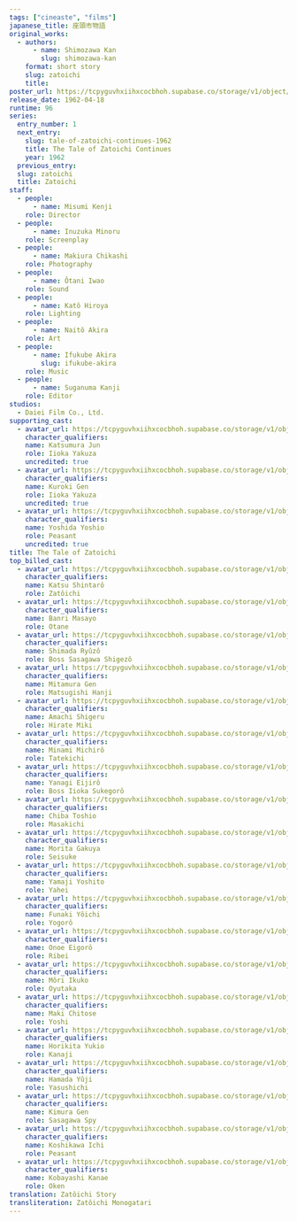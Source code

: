 ```yaml
---
tags: ["cineaste", "films"]
japanese_title: 座頭市物語
original_works:
  - authors:
      - name: Shimozawa Kan
        slug: shimozawa-kan
    format: short story
    slug: zatoichi
    title:
poster_url: https://tcpyguvhxiihxcocbhoh.supabase.co/storage/v1/object/public/godzilla-cineaste-public/content/films/tale-of-zatoichi-1962/posters/tale-of-zatoichi-1962.jpg
release_date: 1962-04-18
runtime: 96
series:
  entry_number: 1
  next_entry:
    slug: tale-of-zatoichi-continues-1962
    title: The Tale of Zatoichi Continues
    year: 1962
  previous_entry:
  slug: zatoichi
  title: Zatoichi
staff:
  - people:
      - name: Misumi Kenji
    role: Director
  - people:
      - name: Inuzuka Minoru
    role: Screenplay
  - people:
      - name: Makiura Chikashi
    role: Photography
  - people:
      - name: Ôtani Iwao
    role: Sound
  - people:
      - name: Katô Hiroya
    role: Lighting
  - people:
      - name: Naitô Akira
    role: Art
  - people:
      - name: Ifukube Akira
        slug: ifukube-akira
    role: Music
  - people:
      - name: Suganuma Kanji
    role: Editor
studios:
  - Daiei Film Co., Ltd.
supporting_cast:
  - avatar_url: https://tcpyguvhxiihxcocbhoh.supabase.co/storage/v1/object/public/godzilla-cineaste-public/content/films/tale-of-zatoichi-1962/cast-avatars/jun-katsumura-0.jpg
    character_qualifiers:
    name: Katsumura Jun
    role: Iioka Yakuza
    uncredited: true
  - avatar_url: https://tcpyguvhxiihxcocbhoh.supabase.co/storage/v1/object/public/godzilla-cineaste-public/content/films/tale-of-zatoichi-1962/cast-avatars/gen-kuroki-0.jpg
    character_qualifiers:
    name: Kuroki Gen
    role: Iioka Yakuza
    uncredited: true
  - avatar_url: https://tcpyguvhxiihxcocbhoh.supabase.co/storage/v1/object/public/godzilla-cineaste-public/content/films/tale-of-zatoichi-1962/cast-avatars/yoshio-yoshida-0.jpg
    character_qualifiers:
    name: Yoshida Yoshio
    role: Peasant
    uncredited: true
title: The Tale of Zatoichi
top_billed_cast:
  - avatar_url: https://tcpyguvhxiihxcocbhoh.supabase.co/storage/v1/object/public/godzilla-cineaste-public/content/films/tale-of-zatoichi-1962/cast-avatars/shintaro-katsu-0.jpg
    character_qualifiers:
    name: Katsu Shintarô
    role: Zatôichi
  - avatar_url: https://tcpyguvhxiihxcocbhoh.supabase.co/storage/v1/object/public/godzilla-cineaste-public/content/films/tale-of-zatoichi-1962/cast-avatars/masayo-banri-0.jpg
    character_qualifiers:
    name: Banri Masayo
    role: Otane
  - avatar_url: https://tcpyguvhxiihxcocbhoh.supabase.co/storage/v1/object/public/godzilla-cineaste-public/content/films/tale-of-zatoichi-1962/cast-avatars/ryuzo-shimada-0.jpg
    character_qualifiers:
    name: Shimada Ryûzô
    role: Boss Sasagawa Shigezô
  - avatar_url: https://tcpyguvhxiihxcocbhoh.supabase.co/storage/v1/object/public/godzilla-cineaste-public/content/films/tale-of-zatoichi-1962/cast-avatars/gen-mitamura-0.jpg
    character_qualifiers:
    name: Mitamura Gen
    role: Matsugishi Hanji
  - avatar_url: https://tcpyguvhxiihxcocbhoh.supabase.co/storage/v1/object/public/godzilla-cineaste-public/content/films/tale-of-zatoichi-1962/cast-avatars/shigeru-amachi-0.jpg
    character_qualifiers:
    name: Amachi Shigeru
    role: Hirate Miki
  - avatar_url: https://tcpyguvhxiihxcocbhoh.supabase.co/storage/v1/object/public/godzilla-cineaste-public/content/films/tale-of-zatoichi-1962/cast-avatars/michiro-minami-0.jpg
    character_qualifiers:
    name: Minami Michirô
    role: Tatekichi
  - avatar_url: https://tcpyguvhxiihxcocbhoh.supabase.co/storage/v1/object/public/godzilla-cineaste-public/content/films/tale-of-zatoichi-1962/cast-avatars/eijiro-yanagi-0.jpg
    character_qualifiers:
    name: Yanagi Eijirô
    role: Boss Iioka Sukegorô
  - avatar_url: https://tcpyguvhxiihxcocbhoh.supabase.co/storage/v1/object/public/godzilla-cineaste-public/content/films/tale-of-zatoichi-1962/cast-avatars/toshio-chiba-0.jpg
    character_qualifiers:
    name: Chiba Toshio
    role: Masakichi
  - avatar_url: https://tcpyguvhxiihxcocbhoh.supabase.co/storage/v1/object/public/godzilla-cineaste-public/content/films/tale-of-zatoichi-1962/cast-avatars/gakuya-morita-0.jpg
    character_qualifiers:
    name: Morita Gakuya
    role: Seisuke
  - avatar_url: https://tcpyguvhxiihxcocbhoh.supabase.co/storage/v1/object/public/godzilla-cineaste-public/content/films/tale-of-zatoichi-1962/cast-avatars/yoshita-yamaji-0.jpg
    character_qualifiers:
    name: Yamaji Yoshito
    role: Yahei
  - avatar_url: https://tcpyguvhxiihxcocbhoh.supabase.co/storage/v1/object/public/godzilla-cineaste-public/content/films/tale-of-zatoichi-1962/cast-avatars/yoichi-funaki-0.jpg
    character_qualifiers:
    name: Funaki Yôichi
    role: Yogorô
  - avatar_url: https://tcpyguvhxiihxcocbhoh.supabase.co/storage/v1/object/public/godzilla-cineaste-public/content/films/tale-of-zatoichi-1962/cast-avatars/eigoro-onoe-0.jpg
    character_qualifiers:
    name: Onoe Eigorô
    role: Ribei
  - avatar_url: https://tcpyguvhxiihxcocbhoh.supabase.co/storage/v1/object/public/godzilla-cineaste-public/content/films/tale-of-zatoichi-1962/cast-avatars/ikuko-mori-0.jpg
    character_qualifiers:
    name: Môri Ikuko
    role: Oyutaka
  - avatar_url: https://tcpyguvhxiihxcocbhoh.supabase.co/storage/v1/object/public/godzilla-cineaste-public/content/films/tale-of-zatoichi-1962/cast-avatars/chitose-maki-0.jpg
    character_qualifiers:
    name: Maki Chitose
    role: Yoshi
  - avatar_url: https://tcpyguvhxiihxcocbhoh.supabase.co/storage/v1/object/public/godzilla-cineaste-public/content/films/tale-of-zatoichi-1962/cast-avatars/yukio-horikita-0.jpg
    character_qualifiers:
    name: Horikita Yukio
    role: Kanaji
  - avatar_url: https://tcpyguvhxiihxcocbhoh.supabase.co/storage/v1/object/public/godzilla-cineaste-public/content/films/tale-of-zatoichi-1962/cast-avatars/yuji-hamada-0.jpg
    character_qualifiers:
    name: Hamada Yûji
    role: Yasushichi
  - avatar_url: https://tcpyguvhxiihxcocbhoh.supabase.co/storage/v1/object/public/godzilla-cineaste-public/content/films/tale-of-zatoichi-1962/cast-avatars/gen-kimura-0.jpg
    character_qualifiers:
    name: Kimura Gen
    role: Sasagawa Spy
  - avatar_url: https://tcpyguvhxiihxcocbhoh.supabase.co/storage/v1/object/public/godzilla-cineaste-public/content/films/tale-of-zatoichi-1962/cast-avatars/ichi-koshikawa-0.jpg
    character_qualifiers:
    name: Koshikawa Ichi
    role: Peasant
  - avatar_url: https://tcpyguvhxiihxcocbhoh.supabase.co/storage/v1/object/public/godzilla-cineaste-public/content/films/tale-of-zatoichi-1962/cast-avatars/kanae-kobayashi-0.jpg
    character_qualifiers:
    name: Kobayashi Kanae
    role: Oken
translation: Zatôichi Story
transliteration: Zatôichi Monogatari
---
```

